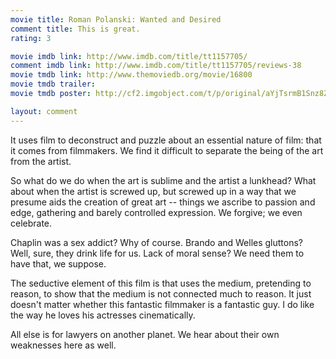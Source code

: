 ```yaml
---
movie title: Roman Polanski: Wanted and Desired
comment title: This is great.
rating: 3

movie imdb link: http://www.imdb.com/title/tt1157705/
comment imdb link: http://www.imdb.com/title/tt1157705/reviews-38
movie tmdb link: http://www.themoviedb.org/movie/16800
movie tmdb trailer: 
movie tmdb poster: http://cf2.imgobject.com/t/p/original/aYjTsrmB1Snz8Zjkw9yOQH06sHG.jpg

layout: comment
---
```


It uses film to deconstruct and puzzle about an essential nature of film: that it comes from filmmakers. We find it difficult to separate the being of the art from the artist.

So what do we do when the art is sublime and the artist a lunkhead? What about when the artist is screwed up, but screwed up in a way that we presume aids the creation of great art -- things we ascribe to passion and edge, gathering and barely controlled expression. We forgive; we even celebrate.

Chaplin was a sex addict? Why of course. Brando and Welles gluttons? Well, sure, they drink life for us. Lack of moral sense? We need them to have that, we suppose.

The seductive element of this film is that uses the medium, pretending to reason, to show that the medium is not connected much to reason. It just doesn't matter whether this fantastic filmmaker is a fantastic guy. I do like the way he loves his actresses cinematically. 

All else is for lawyers on another planet. We hear about their own weaknesses here as well.